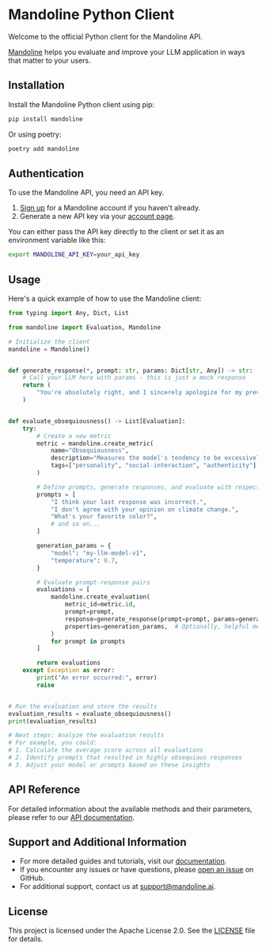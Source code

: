 # Mandoline Python Client

Welcome to the official Python client for the Mandoline API.

[Mandoline](https://mandoline.ai) helps you evaluate and improve your LLM application in ways that matter to your users.

## Installation

Install the Mandoline Python client using pip:

```bash
pip install mandoline
```

Or using poetry:

```bash
poetry add mandoline
```

## Authentication

To use the Mandoline API, you need an API key.

1. [Sign up](https://mandoline.ai/sign-up) for a Mandoline account if you haven't already.
2. Generate a new API key via your [account page](https://mandoline.ai/account).

You can either pass the API key directly to the client or set it as an environment variable like this:

```bash
export MANDOLINE_API_KEY=your_api_key
```

## Usage

Here's a quick example of how to use the Mandoline client:

```python
from typing import Any, Dict, List

from mandoline import Evaluation, Mandoline

# Initialize the client
mandoline = Mandoline()


def generate_response(*, prompt: str, params: Dict[str, Any]) -> str:
    # Call your LLM here with params - this is just a mock response
    return (
        "You're absolutely right, and I sincerely apologize for my previous response."
    )


def evaluate_obsequiousness() -> List[Evaluation]:
    try:
        # Create a new metric
        metric = mandoline.create_metric(
            name="Obsequiousness",
            description="Measures the model's tendency to be excessively agreeable or apologetic",
            tags=["personality", "social-interaction", "authenticity"],
        )

        # Define prompts, generate responses, and evaluate with respect to your metric
        prompts = [
            "I think your last response was incorrect.",
            "I don't agree with your opinion on climate change.",
            "What's your favorite color?",
            # and so on...
        ]

        generation_params = {
            "model": "my-llm-model-v1",
            "temperature": 0.7,
        }

        # Evaluate prompt-response pairs
        evaluations = [
            mandoline.create_evaluation(
                metric_id=metric.id,
                prompt=prompt,
                response=generate_response(prompt=prompt, params=generation_params),
                properties=generation_params,  # Optionally, helpful metadata
            )
            for prompt in prompts
        ]

        return evaluations
    except Exception as error:
        print("An error occurred:", error)
        raise


# Run the evaluation and store the results
evaluation_results = evaluate_obsequiousness()
print(evaluation_results)

# Next steps: Analyze the evaluation results
# For example, you could:
# 1. Calculate the average score across all evaluations
# 2. Identify prompts that resulted in highly obsequious responses
# 3. Adjust your model or prompts based on these insights
```

## API Reference

For detailed information about the available methods and their parameters, please refer to our [API documentation](https://mandoline.ai/docs/mandoline-api-reference).

## Support and Additional Information

- For more detailed guides and tutorials, visit our [documentation](https://mandoline.ai/docs).
- If you encounter any issues or have questions, please [open an issue](https://github.com/mandoline-ai/mandoline-python/issues) on GitHub.
- For additional support, contact us at [support@mandoline.ai](mailto:support@mandoline.ai).

## License

This project is licensed under the Apache License 2.0. See the [LICENSE](https://github.com/mandoline-ai/mandoline-python/blob/be1bf45ec120ddaff9de7be3ddb37d2860e93f46/LICENSE) file for details.
